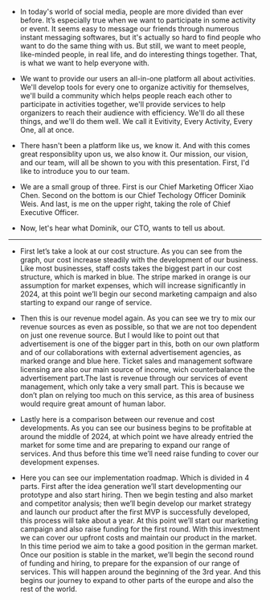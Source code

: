 - In today's world of social media, people are more divided than ever before. It’s especially true when we want to participate in some activity or event. It seems easy to message our friends through numerous instant messaging softwares, but it's actually so hard to find people who want to do the same thing with us. But still, we want to meet people, like-minded people, in real life, and do interesting things together. That, is what we want to help everyone with.

- We want to provide our users an all-in-one platform all about activities. We'll develop tools for every one to organize activitiy for themselves, we'll build a community which helps people reach each other to participate in activities together, we'll provide services to help organizers to reach their audience with efficiency. We'll do all these things, and we'll do them well. We call it Evitivity, Every Activity, Every One, all at once.

- There hasn't been a platform like us, we know it. And with this comes great responsiblity upon us, we also know it. Our mission, our vision, and our team, will all be shown to you with this presentation. First, I'd like to introduce you to our team.

- We are a small group of three. First is our Chief Marketing Officer Xiao Chen. Second on the bottom is our Chief Techology Officer Dominik Weis. And last, is me on the upper right, taking the role of Chief Executive Officer.
- Now, let's hear what Dominik, our CTO, wants to tell us about.

- ---------------------------------

- First let’s take a look at our cost structure. As you can see from the graph, our cost increase steadily with the development of our business. Like most businesses, staff costs takes the biggest part in our cost structure, which is marked in blue. The stripe marked in orange is our assumption for market expenses, which will increase significantly in 2024, at this point we’ll begin our second marketing campaign and also starting to expand our range of service.

- Then this is our revenue model again. As you can see we try to mix our revenue sources as even as possible, so that we are not too dependent on just one revenue source. But I would like to point out that advertisement is one of the bigger part in this, both on our own platform and of our collaborations with external advertisement agencies, as marked orange and blue here. Ticket sales and management software licensing are also our main source of income, wich counterbalance the advertisement part.The last is revenue through our services of event management, which only take a very small part. This is because we don’t plan on relying too much on this service, as this area of business would require great amount of human labor.

- Lastly here is a comparison between our revenue and cost developments. As you can see our business begins to be profitable at around the middle of 2024, at which point we have already entried the market for some time and are preparing to expand our range of services. And thus before this time we’ll need raise funding to cover our development expenses.

- Here you can see our implementation roadmap. Which is divided in 4 parts. First after the idea generation we’ll start developmenting our prototype and also start hiring. Then we begin testing and also market and competitor analysis; then we’ll begin develop our market strategy and launch our product after the first MVP is successfully developed, this process will take about a year. At this point we’ll start our marketing campaign and also raise funding for the first round. With this investment we can cover our upfront costs and maintain our product in the market. In this time period we aim to take a good position in the german market. Once our position is stable in the market, we’ll begin the second round of funding and hiring, to prepare for the expansion of our range of services. This will happen around the beginning of the 3rd year. And this begins our journey to expand to other parts of the europe and also the rest of the world.
